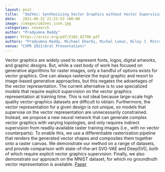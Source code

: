 ```yaml
---
layout: post
title:  "Im2Vec: Synthesizing Vector Graphics without Vector Supervision"
date:   2021-06-22 21:21:53 +00:00
image: /images/im2vec_icon.jpg
categories: research
author: "Pradyumna Reddy"
paper: https://arxiv.org/pdf/2102.02798.pdf
authors: "Pradyumna Reddy, Michael Gharbi, Michal Lukac, Niloy J. Mitra"
venue: "CVPR 2021(Oral Presentation)"
---
```

Vector graphics are widely used to represent fonts, logos, digital artworks, and graphic designs. But, while a vast body of work has focused on generative algorithms for raster images, only a handful of options exists for vector graphics. One can always rasterize the input graphic and resort to image-based generative approaches, but this negates the advantages of the vector representation. The current alternative is to use specialized models that require explicit supervision on the vector graphics representation at training time. This is not ideal because large-scale high quality vector-graphics datasets are difficult to obtain. Furthermore, the vector representation for a given design is not unique, so models that supervise on the vector representation are unnecessarily constrained. Instead, we propose a new neural network that can generate complex vector graphics with varying topologies, and only requires indirect supervision from readily-available raster training images (i.e., with no vector counterparts). To enable this, we use a differentiable rasterization pipeline that renders the generated vector shapes and composites them together onto a raster canvas. We demonstrate our method on a range of datasets, and provide comparison with state-of-the-art SVG-VAE and DeepSVG, both of which require explicit vector graphics supervision. Finally, we also demonstrate our approach on the MNIST dataset, for which no groundtruth vector representation is available.
[Paper](https://arxiv.org/pdf/2102.02798.pdf)
